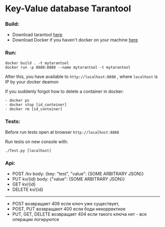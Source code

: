 # Key-Value database Tarantool


### Build:
- Download tarantool [here](https://www.tarantool.io/ru/)
- Download Docker if you haven't docker on your machine [here](https://www.docker.com/products/docker-desktop)

### Run:
```
docker build . -t mytarantool
docker run -p 8888:8888 --name mytarantool -t mytarantool
```
After this, you have available to `http://localhost:8888` , where `localhost` is IP by your docker deamon

If you suddenly forgot how to delete a container in docker:
```
- docker ps
- docker stop [id_conteiner]
- docker rm [id_conteiner]
```

### Tests:
Before run tests open at browser `http://localhost:8888`

Run tests on new console with:
```
./Test.py [localhost]
```

### Api:
- POST /kv body: {key: "test", "value": {SOME ARBITRARY JSON}}
- PUT kv/{id} body: {"value": {SOME ARBITRARY JSON}}
- GET kv/{id}
- DELETE kv/{id}

-----------------------------------------------------------------------------

- POST возвращает 409 если ключ уже существует,
- POST, PUT возвращают 400 если боди некорректное
- PUT, GET, DELETE возвращает 404 если такого ключа нет - все операции логируются

